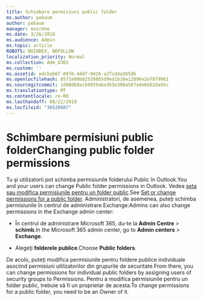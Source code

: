 ```yaml
---
title: Schimbare permisiuni public folder
ms.author: pebaum
author: pebaum
manager: mnirkhe
ms.date: 3/26/2018
ms.audience: Admin
ms.topic: article
ROBOTS: NOINDEX, NOFOLLOW
localization_priority: Normal
ms.collection: Adm_O365
ms.custom: ''
ms.assetid: edcbab6f-09f6-44d7-9426-a2fcdda265db
ms.openlocfilehash: 0573a98b82539865d9ed1b16e12896e2e7879961
ms.sourcegitcommit: 1d98db8acb9959aba3b5e308a567ade6b62da56c
ms.translationtype: MT
ms.contentlocale: ro-RO
ms.lasthandoff: 08/22/2019
ms.locfileid: "36520607"
---
```

# <a name="changing-public-folder-permissions"></a><span data-ttu-id="78a2b-102">Schimbare permisiuni public folder</span><span class="sxs-lookup"><span data-stu-id="78a2b-102">Changing public folder permissions</span></span>

<span data-ttu-id="78a2b-103">Tu şi utilizatorii pot schimba permisiunile folderului Public în Outlook.</span><span class="sxs-lookup"><span data-stu-id="78a2b-103">You and your users can change Public folder permissions in Outlook.</span></span> <span data-ttu-id="78a2b-104">Vedea [seta sau modifica permisiunile pentru un folder public](https://support.office.com/article/set-or-change-permissions-for-a-public-folder-b2e0440c-7873-48ec-9ff2-b1a20b723005).</span><span class="sxs-lookup"><span data-stu-id="78a2b-104">See [Set or change permissions for a public folder](https://support.office.com/article/set-or-change-permissions-for-a-public-folder-b2e0440c-7873-48ec-9ff2-b1a20b723005).</span></span> <span data-ttu-id="78a2b-105">Administratori, de asemenea, puteţi schimba permisiunile în centrul de administrare Exchange:</span><span class="sxs-lookup"><span data-stu-id="78a2b-105">Admins can also change permissions in the Exchange admin center:</span></span>
  
- <span data-ttu-id="78a2b-106">În centrul de administrare Microsoft 365, du-te la **Admin Centre** \> **schimb**.</span><span class="sxs-lookup"><span data-stu-id="78a2b-106">In the Microsoft 365 admin center, go to **Admin centers** \> **Exchange**.</span></span>
    
- <span data-ttu-id="78a2b-107">Alegeţi **folderele publice**.</span><span class="sxs-lookup"><span data-stu-id="78a2b-107">Choose **Public folders**.</span></span>
    
<span data-ttu-id="78a2b-108">De acolo, puteţi modifica permisiunile pentru foldere publice individuale asociind permisiuni utilizatorilor din grupurile de securitate.</span><span class="sxs-lookup"><span data-stu-id="78a2b-108">From there, you can change permissions for individual public folders by assigning users of security groups to Permissions.</span></span> <span data-ttu-id="78a2b-109">Pentru a modifica permisiunile pentru un folder public, trebuie să fi un proprietar de acesta.</span><span class="sxs-lookup"><span data-stu-id="78a2b-109">To change permissions for a public folder, you need to be an Owner of it.</span></span>
  

